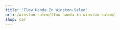 ```yaml
---
title: "Flow Honda In Winston-Salem"
url: /winston-salem/flow-honda-in-winston-salem/
shop: car
---
```

